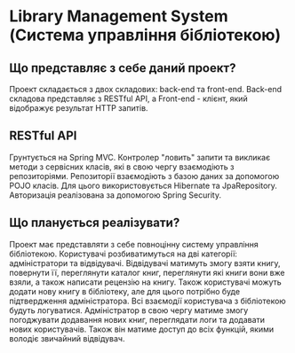 # Library Management System (Система управління бібліотекою)
## Що представляє з себе даний проект?
Проект складається з двох складових: back-end та front-end. Back-end складова представляє з RESTful API, а Front-end - клієнт, який відображує результат HTTP запитів.
## RESTful API
Грунтується на Spring MVC. Контролер "ловить" запити та викликає методи з сервісних класів, які в свою чергу взаємодіють з репозиторіями. Репозиторії взаємодіють з базою даних за допомогою POJO класів. Для цього використовується Hibernate та JpaRepository.
Авторизація реалізована за допомогою Spring Security. 
## Що планується реалізувати?
Проект має представляти з себе повноцінну систему управління бібліотекою. Користувачі розбиватимуться на дві категорії: адміністратори та відвідувачі. Відвідувачі матимуть змогу взяти книгу, повернути її, переглянути каталог книг, переглянути які книги вони вже взяли, а також написати рецензію на книгу. Також користувачі можуть додати нову книгу в бібліотеку, але для цього потрібно буде підтвердження адміністратора. Всі взаємодії користувача з бібліотекою будуть логуватися.
Адміністратор в свою чергу матиме змогу погоджувати додавання нових книг, переглядати логи та додавати нових користувачів. Також він матиме доступ до всіх функцій, якими володіє звичайний відвідувач.
